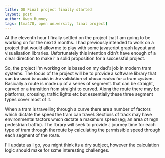 ```yaml
---
title: OU Final project finally started
layout: post
author: Owen Rumney
tags: [tma470, open university, final project]
---
```


At the eleventh hour I finally settled on the project that I am going to be working on for the next 8 months. I had previously intended to work on a project that would allow me to play with some javascript graph layout and visualisation libraries. Unfortunately this intention didn't have enough of a clear direction to make it a solid proposition for a successful project.

So, the project I'm working on is based on my dad's job in modern tram systems. The focus of the project will be to provide a software library that can be used to assist in the validation of chose routes for a tram system. Basically a route is made up of a series of segments that can be straight, curved or a transition from straight to curved. Along the route there may be platforms, crossing, traffic lights etc but essentially these three segment types cover most of it.

When a tram is travelling through a curve there are a number of factors which dictate the speed the tram can travel. Sections of track may have environmental factors which dictate a maximum speed (eg; an area of high pedestrian traffic). The library will seek to provide a journey time for each type of tram through the route by calculating the permissible speed through each segment of the route.

I'll update as I go, you might think its a dry subject, however the calculation logic should make for some interesting challenges.
